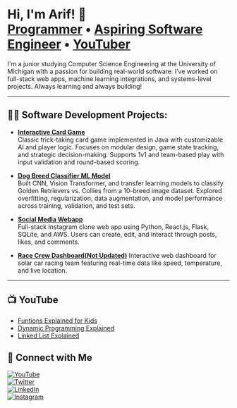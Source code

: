 
<h1>Hi, I'm Arif! 👋<br/>
<a href="https://github.com/mdarifur-rahman">Programmer</a> • 
<a href="https://www.linkedin.com/in/mdarifurrahman7/">Aspiring Software Engineer</a> • 
<a href="https://www.youtube.com/@rahmanrmr">YouTuber</a>
</h1>

<p>I'm a junior studying Computer Science Engineering at the University of Michigan with a passion for building real-world software. I’ve worked on full-stack web apps, machine learning integrations, and systems-level projects. Always learning and always building!</p>

---

<h2>👨‍💻 Software Development Projects:</h2>

- <b>[Interactive Card Game](https://github.com/mdarifur-rahman/Card-Game)</b>  
  Classic trick-taking card game implemented in Java with customizable AI and player logic. Focuses on modular design, game state tracking, and strategic decision-making. Supports 1v1 and team-based play with input validation and round-based scoring.

- <b>[Dog Breed Classifier ML Model](https://github.com/mdarifur-rahman/Dog-Breed-Classifier-ML-Model)</b>  
  Built CNN, Vision Transformer, and transfer learning models to classify Golden Retrievers vs. Collies from a 10-breed image dataset. Explored overfitting, regularization, data augmentation, and model performance across training, validation, and test sets.

- <b>[Social Media Webapp](https://github.com/mdarifur-rahman/Social-Media-Webapp)</b>  
  Full-stack Instagram clone web app using Python, React.js, Flask, SQLite, and AWS. Users can create, edit, and interact through posts, likes, and comments.

- <b>[Race Crew Dashboard(Not Updated)](https://github.com/mdarifur-rahman/Dashboard)</b>
  Interactive web dashboard for solar car racing team featuring real-time data like speed, temperature, and live location.

---

<h2>📺 YouTube </h2>

- [Funtions Explained for Kids](https://youtu.be/TtbMXi045zM)
- [Dynamic Programming Explained](https://youtu.be/Tx5WOvPzm1w)
- [Linked List Explained](https://youtu.be/484UtEDu6Og)

## 🤝 Connect with Me

[![YouTube](https://img.shields.io/badge/YouTube-FF0000?style=for-the-badge&logo=youtube&logoColor=white)][youtube]  
[![Twitter](https://img.shields.io/badge/Twitter-1DA1F2?style=for-the-badge&logo=twitter&logoColor=white)][twitter]  
[![LinkedIn](https://img.shields.io/badge/LinkedIn-0A66C2?style=for-the-badge&logo=linkedin&logoColor=white)][linkedin]  
[![Instagram](https://img.shields.io/badge/Instagram-E4405F?style=for-the-badge&logo=instagram&logoColor=white)][instagram]

<!-- Links -->
[twitter]: https://x.com/ScoobyKnight3  
[youtube]: https://www.youtube.com/@rahmanrmr  
[instagram]: https://www.instagram.com/scoobyknight/  
[linkedin]: https://linkedin.com/in/mdarifurrahman7/

